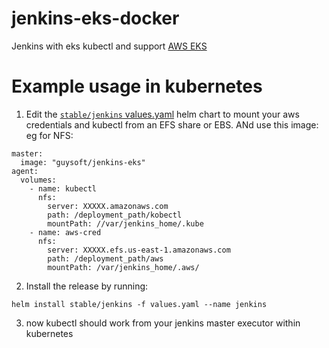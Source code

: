 # jenkins-eks-docker
Jenkins with eks kubectl and support [AWS EKS](https://aws.amazon.com/eks/)

# Example usage in kubernetes

1. Edit the [``stable/jenkins`` values.yaml](https://github.com/helm/charts/blob/master/stable/jenkins/values.yaml) helm chart to mount your aws credentials and kubectl from an EFS share or EBS. ANd use this image:
eg for NFS:

```
master:
  image: "guysoft/jenkins-eks"
agent:
  volumes:
    - name: kubectl
      nfs:
        server: XXXXX.amazonaws.com
        path: /deployment_path/kobectl
        mountPath: //var/jenkins_home/.kube
    - name: aws-cred
      nfs:
        server: XXXXX.efs.us-east-1.amazonaws.com
        path: /deployment_path/aws
        mountPath: /var/jenkins_home/.aws/
```
2. Install the release by running:
```
helm install stable/jenkins -f values.yaml --name jenkins
```
3. now kubectl should work from your jenkins master executor within kubernetes
